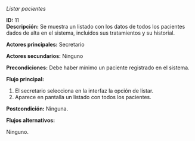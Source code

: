 *Listar pacientes*

**ID:** 11  
**Descripción:** Se muestra un listado con los datos de todos los pacientes dados de alta en el sistema, incluidos sus tratamientos y su historial.

**Actores principales:** Secretario

**Actores secundarios:** Ninguno

**Precondiciones:** Debe haber mínimo un paciente registrado en el sistema.

**Flujo principal:**

1. El secretario selecciona en la interfaz la opción de listar.  
2. Aparece en pantalla un listado con todos los pacientes.

**Postcondición:** Ninguna.

**Flujos alternativos:**

Ninguno.